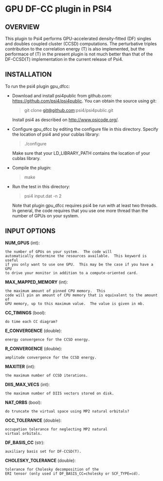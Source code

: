 GPU DF-CC plugin in PSI4
===

OVERVIEW
---
This plugin to Psi4 performs GPU-accelerated density-fitted (DF) singles and doubles coupled cluster (CCSD)
computations.  The perturbative triples contribution to the correlation energy (T) is also implemented, but
the performace of (T) in the present plugin is not much better than that of the DF-CCSD(T) implementation in the
current release of Psi4.

INSTALLATION
---

To run the psi4 plugin gpu_dfcc:

* Download and install psi4public from github.com:
https://github.com/psi4/psi4public.  You can obtain the source using git:

    > git clone git@github.com:psi4/psi4public.git

    Install psi4 as described on http://www.psicode.org/.

* Configure gpu_dfcc by editing the configure file in this directory.
Specify the location of psi4 and your cublas library:

    > ./configure

    Make sure that your LD_LIBRARY_PATH contains the location of your
    cublas library.

* Compile the plugin:

    > make

* Run the test in this directory:

    > psi4 input.dat -n 2

    Note that plugin gpu_dfcc requires psi4 be run with at least two threads.
    In general, the code requires that you use one more thread than the number
    of GPUs on your system.

INPUT OPTIONS
---

**NUM_GPUS** (int): 

    the number of GPUs on your system.  The code will
    automatically determine the resources available.  This keyword is useful
    if you only want to use one GPU.  This may be the case if you have a GPU
    to drive your monitor in addition to a compute-oriented card.

**MAX_MAPPED_MEMORY** (int): 

    the maximum amount of pinned CPU memory.  This
    code will pin an amount of CPU memory that is equivalent to the amount of
    GPU memory, up to this maximum value.  The value is given in mb.

**CC_TIMINGS** (bool): 

    do time each CC diagram?

**E_CONVERGENCE** (double): 

    energy convergence for the CCSD energy. 

**R_CONVERGENCE** (double): 

    amplitude convergence for the CCSD energy. 

**MAXITER** (int): 

    the maximum number of CCSD iterations.

**DIIS_MAX_VECS** (int): 

    the maximum number of DIIS vectors stored on disk.

**NAT_ORBS** (bool): 

    do truncate the virtual space using MP2 natural orbitals?

**OCC_TOLERANCE** (double): 

    occupation tolerance for neglecting MP2 natural
    virtual orbitals.

**DF_BASIS_CC** (str): 

    auxiliary basis set for DF-CCSD(T).

**CHOLESKY_TOLERANCE** (double): 

    tolerance for Cholesky decomposition of the
    ERI tensor (only used if DF_BASIS_CC=cholesky or SCF_TYPE=cd).


